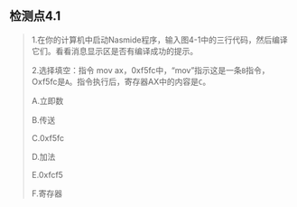 ## 检测点4.1
> 1.在你的计算机中启动Nasmide程序，输入图4-1中的三行代码，然后编译它们。看看消息显示区是否有编译成功的提示。
> 
> 2.选择填空：指令 mov ax，0xf5fc中，“mov”指示这是一条`B`指令，Oxf5fc是`A`。指令执行后，寄存器AX中的内容是`C`。
> 
> A.立即数
> 
> B.传送
> 
> C.0xf5fc
> 
> D.加法
> 
> E.0xfcf5
> 
> F.寄存器
